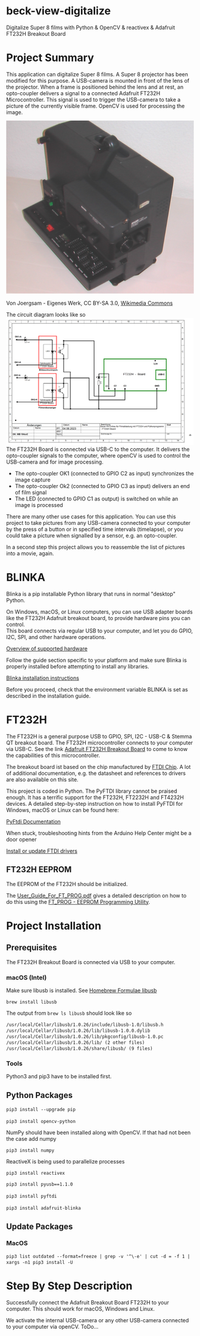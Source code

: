 # beck-view-digitalize
Digitalize Super 8 films with Python &amp; OpenCV &amp; reactivex &amp; Adafruit FT232H Breakout Board

# Project Summary

This application can digitalize Super 8 films. A Super 8 projector has been modified for this purpose. A
USB-camera is mounted in front of the lens of the projector. When a frame is positioned behind the lens and 
at rest, an opto-coupler delivers a signal to a connected Adafruit FT232H Microcontroller. This signal is used
to trigger the USB-camera to take a picture of the currently visible frame. OpenCV is used for processing the image.


![FT232H](./assets/img/BauerProjektorT610.png)

Von Joergsam - Eigenes Werk, CC BY-SA 3.0, [Wikimedia Commons](https://commons.wikimedia.org/w/index.php?curid=18493617)

The circuit diagram looks like so
![FT232H](./assets/img/FT232-Board_Optocoupler.png)
The FT232H Board is connected via USB-C to the computer. It delivers the opto-coupler signals
to the computer, where openCV is used to control the USB-camera and for image processing. 
- The opto-coupler OK1 (connected to GPIO C2 as input) synchronizes the image capture
- The opto-coupler Ok2 (connected to GPIO C3 as input) delivers an end of film signal
- The LED (connected to GPIO C1 as output) is switched on while an image is processed

There are many other use cases for this application. You can use this project to take 
pictures from any USB-camera connected to your computer by the press of a button or 
in specified time intervals (timelapse), or you could take a picture when signalled by a sensor, e.g. an opto-coupler.

In a second step this project allows you to reassemble the list of pictures into a movie, again.

# BLINKA

Blinka is a pip installable Python library that runs in normal "desktop" Python.

On Windows, macOS, or Linux computers, you can use USB adapter boards like the 
FT232H Adafruit breakout board, to provide hardware pins you can control.  
This board connects via regular USB to your computer, and let you do 
GPIO, I2C, SPI, and other hardware operations.

[Overview of supported hardware](https://circuitpython.org/blinka)

Follow the guide section specific to your platform and make sure Blinka is properly
installed before attempting to install any libraries.

[Blinka installation instructions](https://learn.adafruit.com/circuitpython-on-any-computer-with-ft232h/setup)

Before you proceed, check that the environment variable BLINKA is set as described in the installation guide.

# FT232H

The FT232H is a general purpose USB to GPIO, SPI, I2C - USB-C & Stemma QT breakout board. The FT232H microcontroller 
connects to your computer via USB-C. See the link [Adafruit FT232H Breakout Board](https://www.adafruit.com/product/2264) 
to come to know the capabilities of this microcontroller.

The breakout board ist based on the chip manufactured by [FTDI Chip](https://ftdichip.com/products/ft232hq/). A lot of
additional documentation, e.g. the datasheet and references to drivers are also available on this site.

This project is coded in Python. The PyFTDI library cannot be praised enough. It has a terrific support for the FT232H, FT2232H and FT4232H devices.
A detailed step-by-step instruction on how to install PyFTDI for Windows, macOS or Linux can be found here:

[PyFtdi Documentation](https://eblot.github.io/pyftdi/)

When stuck, troubleshooting hints from the Arduino Help Center might be a door opener

[Install or update FTDI drivers](https://support.arduino.cc/hc/en-us/articles/4411305694610-Install-or-update-FTDI-drivers)
## FT232H EEPROM

The EEPROM of the FT232H should be initialized. 

The [User_Guide_For_FT_PROG.pdf](https://ftdichip.com/wp-content/uploads/2020/07/AN_124_User_Guide_For_FT_PROG.pdf)
gives a detailed description on how to do this using the
[FT_PROG - EEPROM Programming Utility](https://ftdichip.com/utilities/).

# Project  Installation

## Prerequisites

The FT232H Breakout Board is connected via USB to your computer.

###  macOS (Intel)

Make sure libusb is installed.  See [Homebrew Formulae libusb](https://formulae.brew.sh/formula/libusb)
```
brew install libusb
```
The output from `brew ls libusb` should look like so
```
/usr/local/Cellar/libusb/1.0.26/include/libusb-1.0/libusb.h
/usr/local/Cellar/libusb/1.0.26/lib/libusb-1.0.0.dylib
/usr/local/Cellar/libusb/1.0.26/lib/pkgconfig/libusb-1.0.pc
/usr/local/Cellar/libusb/1.0.26/lib/ (2 other files)
/usr/local/Cellar/libusb/1.0.26/share/libusb/ (9 files)
```
### Tools

Python3 and pip3 have to be installed first.

## Python Packages 

```
pip3 install --upgrade pip

pip3 install opencv-python
```
NumPy should have been installed along with OpenCV. If that had not been the case add numpy
```
pip3 install numpy
```
ReactiveX is being used to parallelize processes
```
pip3 install reactivex
```

```
pip3 install pyusb==1.1.0

pip3 install pyftdi

pip3 install adafruit-blinka

```

## Update Packages

### MacOS
```
pip3 list outdated --format=freeze | grep -v '^\-e' | cut -d = -f 1 | xargs -n1 pip3 install -U 
```
# Step By Step Description

Successfully connect the Adafruit Breakout Board FT232H to your computer. This should work for macOS, Windows and Linux.

We activate the internal USB-camera or any other USB-camera connected to your computer 
via openCV. ToDo...